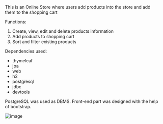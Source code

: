 This is an Online Store where users add products into the store and add them to the shopping cart

Functions:
1. Create, view, edit and delete products information
2. Add products to shopping cart
3. Sort and filter existing products

Dependencies used:
- thymeleaf
- jpa
- web
- h2
- postgresql
- jdbc
- devtools

PostgreSQL was used as DBMS. Front-end part was designed with the help of bootstrap.

![image](https://user-images.githubusercontent.com/102594655/168591128-f97dac72-441e-4fd9-b7e2-b67e12d514ee.png)
